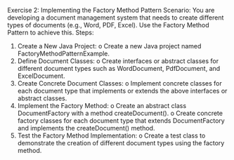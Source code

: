 Exercise 2: Implementing the Factory Method Pattern
Scenario: 
You are developing a document management system that needs to create different types of documents (e.g., Word, PDF, Excel). Use the Factory Method Pattern to achieve this.
Steps:
1.	Create a New Java Project:
  o	Create a new Java project named FactoryMethodPatternExample.
2.	Define Document Classes:
  o	Create interfaces or abstract classes for different document types such as WordDocument, PdfDocument, and ExcelDocument.
3.	Create Concrete Document Classes:
  o	Implement concrete classes for each document type that implements or extends the above interfaces or abstract classes.
4.	Implement the Factory Method:
  o	Create an abstract class DocumentFactory with a method createDocument().
  o	Create concrete factory classes for each document type that extends DocumentFactory and implements the createDocument() method.
5.	Test the Factory Method Implementation:
  o	Create a test class to demonstrate the creation of different document types using the factory method.
